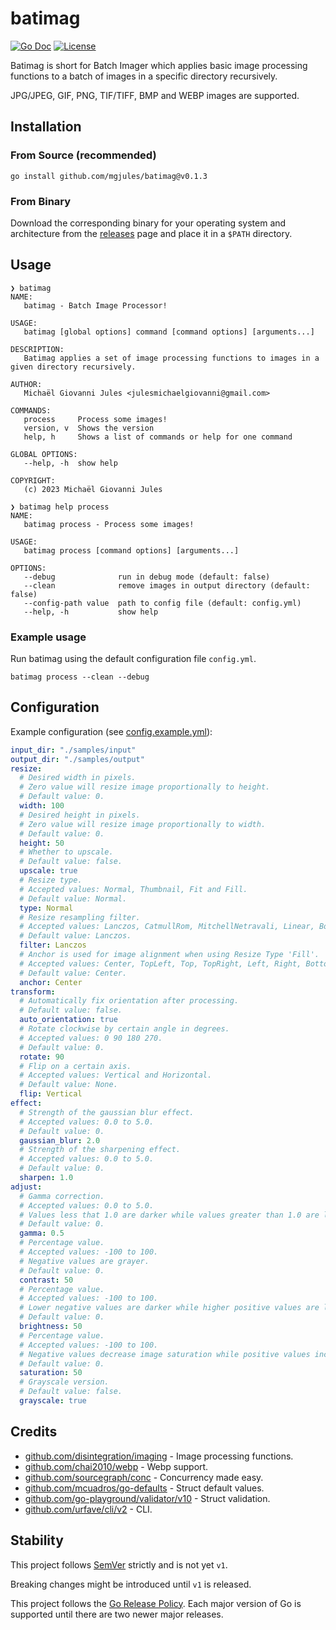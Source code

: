 # batimag

[![Go Doc](https://img.shields.io/badge/godoc-reference-blue.svg?style=for-the-badge)](https://godoc.org/github.com/mgjules/batimag)
[![License](https://img.shields.io/badge/License-Apache%202.0-blue.svg?style=for-the-badge)](LICENSE)

Batimag is short for Batch Imager which applies basic image processing functions to a batch of images in a specific directory recursively.

JPG/JPEG, GIF, PNG, TIF/TIFF, BMP and WEBP images are supported.


## Installation

### From Source (recommended)

```shell
go install github.com/mgjules/batimag@v0.1.3
```

### From Binary

Download the corresponding binary for your operating system and architecture from the [releases](https://github.com/mgjules/batimag/releases) page and place it in a `$PATH` directory.

## Usage

```shell
❯ batimag
NAME:
   batimag - Batch Image Processor!

USAGE:
   batimag [global options] command [command options] [arguments...]

DESCRIPTION:
   Batimag applies a set of image processing functions to images in a given directory recursively.

AUTHOR:
   Michaël Giovanni Jules <julesmichaelgiovanni@gmail.com>

COMMANDS:
   process     Process some images!
   version, v  Shows the version
   help, h     Shows a list of commands or help for one command

GLOBAL OPTIONS:
   --help, -h  show help

COPYRIGHT:
   (c) 2023 Michaël Giovanni Jules
```

```shell
❯ batimag help process
NAME:
   batimag process - Process some images!

USAGE:
   batimag process [command options] [arguments...]

OPTIONS:
   --debug              run in debug mode (default: false)
   --clean              remove images in output directory (default: false)
   --config-path value  path to config file (default: config.yml)
   --help, -h           show help
```

### Example usage

Run batimag using the default configuration file `config.yml`.

```shell
batimag process --clean --debug
```

## Configuration

Example configuration (see [config.example.yml](config.example.yml)):

```yaml
input_dir: "./samples/input"
output_dir: "./samples/output"
resize:
  # Desired width in pixels.
  # Zero value will resize image proportionally to height.
  # Default value: 0.
  width: 100
  # Desired height in pixels.
  # Zero value will resize image proportionally to width.
  # Default value: 0.
  height: 50
  # Whether to upscale.
  # Default value: false.
  upscale: true
  # Resize type.
  # Accepted values: Normal, Thumbnail, Fit and Fill.
  # Default value: Normal.
  type: Normal
  # Resize resampling filter.
  # Accepted values: Lanczos, CatmullRom, MitchellNetravali, Linear, Box and NearestNeighbor.
  # Default value: Lanczos.
  filter: Lanczos
  # Anchor is used for image alignment when using Resize Type 'Fill'.
  # Accepted values: Center, TopLeft, Top, TopRight, Left, Right, BottomLeft, Bottom and BottomRight.
  # Default value: Center.
  anchor: Center
transform:
  # Automatically fix orientation after processing.
  # Default value: false.
  auto_orientation: true
  # Rotate clockwise by certain angle in degrees.
  # Accepted values: 0 90 180 270.
  # Default value: 0.
  rotate: 90
  # Flip on a certain axis.
  # Accepted values: Vertical and Horizontal.
  # Default value: None.
  flip: Vertical
effect:
  # Strength of the gaussian blur effect.
  # Accepted values: 0.0 to 5.0.
  # Default value: 0.
  gaussian_blur: 2.0
  # Strength of the sharpening effect.
  # Accepted values: 0.0 to 5.0.
  # Default value: 0.
  sharpen: 1.0
adjust:
  # Gamma correction.
  # Accepted values: 0.0 to 5.0.
  # Values less that 1.0 are darker while values greater than 1.0 are lighter.
  # Default value: 0.
  gamma: 0.5
  # Percentage value.
  # Accepted values: -100 to 100.
  # Negative values are grayer.
  # Default value: 0.
  contrast: 50
  # Percentage value.
  # Accepted values: -100 to 100.
  # Lower negative values are darker while higher positive values are lighter.
  # Default value: 0.
  brightness: 50
  # Percentage value.
  # Accepted values: -100 to 100.
  # Negative values decrease image saturation while positive values increase image saturation.
  # Default value: 0.
  saturation: 50
  # Grayscale version.
  # Default value: false.
  grayscale: true
```

## Credits

- [github.com/disintegration/imaging](https://github.com/disintegration/imaging) - Image processing functions.
- [github.com/chai2010/webp](https://github.com/chai2010/webp) - Webp support.
- [github.com/sourcegraph/conc](https://github.com/sourcegraph/conc) - Concurrency made easy.
- [github.com/mcuadros/go-defaults](https://github.com/mcuadros/go-defaults) - Struct default values.
- [github.com/go-playground/validator/v10](https://github.com/go-playground/validator) - Struct validation.
- [github.com/urfave/cli/v2](https://github.com/urfave/cli) - CLI.

## Stability

This project follows [SemVer](http://semver.org/) strictly and is not yet `v1`.

Breaking changes might be introduced until `v1` is released.

This project follows the [Go Release Policy](https://golang.org/doc/devel/release.html#policy). Each major version of Go is supported until there are two newer major releases.

